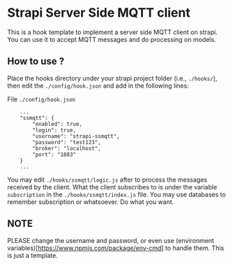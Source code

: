 # Strapi Server Side MQTT client
This is a hook template to implement a server side MQTT client on strapi. You can use it to accept MQTT messages and do processing on models.

## How to use ?
Place the hooks directory under your strapi project folder (i.e., `./hooks/`), then edit the `./config/hook.json` and add in the following lines:

File `./config/hook.json`
```
	...
	"ssmqtt": {
		"enabled": true,
		"login": true,
		"username": "strapi-ssmqtt",
		"password": "test123",
		"broker": "localhost",
		"port": "1883"
	}
	...
```

You may edit `./hooks/ssmqtt/logic.js` after to process the messages received by the client. What the client subscribes to is under the variable `subscription` in the `./hooks/ssmqtt/index.js` file. You may use databases to remember subscription or whatsoever. Do what you want.

## NOTE
PLEASE change the username and password, or even use (environment variables)[https://www.npmjs.com/package/env-cmd] to handle them. This is just a template.
